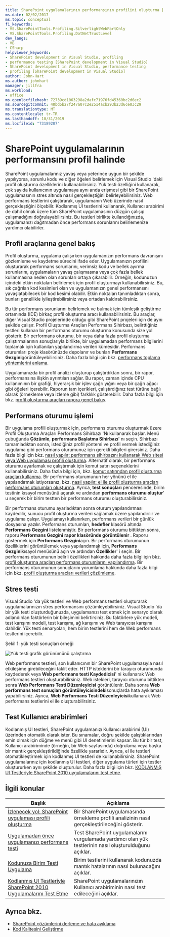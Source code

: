```yaml
---
title: SharePoint uygulamalarının performansının profilini oluşturma | Microsoft Docs
ms.date: 02/02/2017
ms.topic: conceptual
f1_keywords:
- VS.SharePointTools.Profiling.SilverlightWebPartOnly
- VS.SharePointTools.Profiling.DotNetTrustLevel
dev_langs:
- VB
- CSharp
helpviewer_keywords:
- SharePoint development in Visual Studio, profiling
- performance testing [SharePoint development in Visual Studio]
- SharePoint development in Visual Studio, performance testing
- profiling [SharePoint development in Visual Studio]
author: John-Hart
ms.author: johnhart
manager: jillfra
ms.workload:
- office
ms.openlocfilehash: 72739cd1063298a2dafc71976fd45360bc2d6ec2
ms.sourcegitcommit: 40bd5b27f247a07c2e2514acb293b23d6ce03c29
ms.translationtype: MT
ms.contentlocale: tr-TR
ms.lasthandoff: 10/31/2019
ms.locfileid: "73189207"
---
```

# <a name="profile-the-performance-of-sharepoint-applications"></a>SharePoint uygulamalarının performansını profil halinde

SharePoint uygulamalarınız yavaş veya yeterince uygun bir şekilde yapılıyorsa, sorunlu kodu ve diğer öğeleri belirlemek için Visual Studio 'daki profil oluşturma özelliklerini kullanabilirsiniz. Yük testi özelliğini kullanarak, çok sayıda kullanıcının uygulamaya aynı anda erişmesi gibi bir SharePoint uygulamasının stres altında nasıl gerçekleştiğini belirleyebilirsiniz. Web performans testlerini çalıştırarak, uygulamanın Web üzerinde nasıl gerçekleştiğini ölçebilir. Kodlanmış UI testlerini kullanarak, Kullanıcı arabirimi de dahil olmak üzere tüm SharePoint uygulamasının düzgün çalışıp çalışmadığını doğrulayabilirsiniz. Bu testleri birlikte kullandığınızda, uygulamanızı dağıtmadan önce performans sorunlarını belirlemenize yardımcı olabilirler.

## <a name="profile-tools-overview"></a>Profil araçlarına genel bakış

Profil oluşturma, uygulama çalışırken uygulamanızın performans davranışını gözlemleme ve kaydetme sürecini ifade eder. Uygulamanızın profilini oluşturarak performans sorunlarını, verimsiz kodu ve bellek ayırma sorunlarını, uygulamaların yavaş çalışmasına veya çok fazla bellek kullanmasına neden olan sorunları ortaya çıkarabilir. Örneğin, kodunuzun içindeki etkin noktaları belirlemek için profil oluşturmayı kullanabilirsiniz. Bu, sık çağrılan kod kesimleri olan ve uygulamanızın genel performansını yavaşlatabilecek bir kod kesimi olabilir. Etkin noktaları tanımladıktan sonra, bunları genellikle iyileştirebilirsiniz veya ortadan kaldırabilirsiniz.

Bu tür performans sorunlarını belirlemek ve bulmak için tümleşik geliştirme ortamında (IDE) birkaç profil oluşturma aracı kullanabilirsiniz. Bu araçlar, diğer Visual Studio projelerinde olduğu gibi SharePoint projeleri için de aynı şekilde çalışır. Profil Oluşturma Araçları Performans Sihirbazı, belirttiğiniz testleri kullanan bir performans oturumu oluşturma konusunda size yol gösterir. Bir performans oturumu, bir veya daha fazla profil oluşturma çalıştırmalarının sonuçlarıyla birlikte, bir uygulamadan performans bilgilerini toplamak için kullanılan yapılandırma verileri kümesidir. Performans oturumları proje klasörünüzde depolanır ve bunları **Performans Gezgini**görüntüleyebilirsiniz. Daha fazla bilgi için bkz. [performans toplama yöntemlerini anlama](../profiling/understanding-performance-collection-methods.md).

Uygulamanızda bir profil analizi oluşturup çalıştırdıktan sonra, bir rapor, performansına ilişkin ayrıntıları sağlar. Bu rapor, zaman içinde CPU kullanımının bir grafiği, hiyerarşik bir işlev çağrı yığını veya bir çağrı ağacı gibi öğeleri içerebilir. Raporun tam içerikleri, çalıştırdığınız test türüne bağlı olarak (örnekleme veya izleme gibi) farklılık gösterebilir. Daha fazla bilgi için bkz. [profil oluşturma araçları rapora genel bakış](../profiling/performance-report-overview.md).

## <a name="performance-session-process"></a>Performans oturumu işlemi

Bir uygulama profili oluşturmak için, performans oturumu oluşturmak üzere Profil Oluşturma Araçları Performans Sihirbazı 'Nı kullanarak başlar. Menü çubuğunda **Çözümle**, **performans Başlatma Sihirbazı**' nı seçin. Sihirbazı tamamladıktan sonra, istediğiniz profil yöntemi ve profil vermek istediğiniz uygulama gibi performans oturumunuz için gerekli bilgileri girersiniz. Daha fazla bilgi için bkz. [nasıl yapılır: performans sihirbazını kullanarak Web sitesi veya Web uygulaması profili oluşturma](../profiling/how-to-collect-performance-data-for-a-web-site.md). Alternatif olarak, bir performans oturumu ayarlamak ve çalıştırmak için komut satırı seçeneklerini kullanabilirsiniz. Daha fazla bilgi için, bkz. [komut satırından profil oluşturma araçları kullanma](../profiling/using-the-profiling-tools-from-the-command-line.md). Bir performans oturumunun her yönünü el ile yapılandırmak istiyorsanız, bkz. [nasıl yapılır: el ile profil oluşturma araçları performans oturumları oluşturma](../profiling/how-to-manually-create-performance-sessions.md). Ayrıca, **test sonuçları** penceresinde, birim testinin kısayol menüsünü açarak ve ardından **performans oturumu oluştur**' u seçerek bir birim testten bir performans oturumu oluşturabilirsiniz.

Bir performans oturumu ayarladıktan sonra oturum yapılandırması kaydedilir, sunucu profil oluşturma verileri sağlamak üzere yapılandırılır ve uygulama çalışır. Uygulamayı kullanırken, performans verileri bir günlük dosyasına yazılır. Performans oturumları, **hedefler** klasörü altında **Performans Gezgini** listelenmiştir. Bir performans oturumu bittikten sonra, raporu **Performans Gezgini** **rapor klasöründe görüntülenir** . Raporu göstermek için **Performans Gezgini**açın. Bir performans oturumunun özelliklerini görüntülemek veya yapılandırmak için, **Performans Gezgini**kısayol menüsünü açın ve ardından **Özellikler**' i seçin. Bir performans oturumunun belirli özellikleri hakkında daha fazla bilgi için bkz. [profil oluşturma araçları performans oturumlarını yapılandırma](../profiling/configuring-performance-sessions.md). Bir performans oturumunun sonuçlarını yorumlama hakkında daha fazla bilgi için bkz. [profil oluşturma araçları verileri çözümleme](../profiling/analyzing-performance-tools-data.md).

## <a name="stress-test"></a>Stres testi

Visual Studio 'da yük testleri ve Web performans testleri oluşturarak uygulamalarınızın stres performansını çözümleyebilirsiniz. Visual Studio 'da bir yük testi oluşturduğunuzda, uygulamanızı test etmek için senaryo olarak adlandırılan faktörlerin bir bileşimini belirtirsiniz. Bu faktörlere yük modeli, test karışımı modeli, test karışımı, ağ karışımı ve Web tarayıcısı karışımı dahildir. Yük testi senaryoları, hem birim testlerini hem de Web performans testlerini içerebilir.

Şekil 1: yük testi sonuçları örneği

![Yük testi grafik görünümünü çalıştırma](../sharepoint/media/load-webgraphs.png "Yük testi grafik görünümünü çalıştırma")

Web performans testleri, son kullanıcının bir SharePoint uygulamasıyla nasıl etkileşime girebileceğini taklit eder. HTTP isteklerini bir tarayıcı oturumunda kaydederek veya **Web performans testi Kaydedicisi**' ni kullanarak Web performans testleri oluşturabilirsiniz. Web istekleri, tarayıcı oturumu bittikten sonra **Web Performans Testi Düzenleyicisi** görüntülenir. Daha sonra **Web performans test sonuçları görüntüleyicisindeki**sonuçlarda hata ayıklaması yapabilirsiniz. Ayrıca, **Web Performans Testi Düzenleyicisi**kullanarak Web performans testlerini el ile oluşturabilirsiniz.

## <a name="test-user-interfaces"></a>Test Kullanıcı arabirimleri

Kodlanmış UI testleri, SharePoint uygulamanızı Kullanıcı arabirimi (UI) üzerinden otomatik olarak ister. Bu sınamalar, doğru şekilde çalıştıklarından emin olmak için düğme ve menü gibi UI denetimlerini kapsar. Bu tür bir test, Kullanıcı arabiriminde (örneğin, bir Web sayfasında) doğrulama veya başka bir mantık gerçekleştirildiğinde özellikle yararlıdır. Ayrıca, el ile testleri otomatikleştirmek için kodlanmış UI testleri de kullanabilirsiniz. SharePoint uygulamalarınız için kodlanmış UI testleri, diğer uygulama türleri için testler oluştururken aynı şekilde oluşturulur. Daha fazla bilgi için bkz. [KODLANMıŞ UI Testleriyle SharePoint 2010 uygulamalarını test etme](/visualstudio/test/testing-sharepoint-2010-applications-with-coded-ui-tests?view=vs-2015).

## <a name="related-topics"></a>İlgili konular

|Başlık|Açıklama|
|-----------|-----------------|
|[İzlenecek yol: SharePoint uygulaması profili oluşturma](../sharepoint/walkthrough-profiling-a-sharepoint-application.md)|Bir SharePoint uygulamasında örnekleme profili analizinin nasıl gerçekleştirileceğini gösterir.|
|[Uygulamadan önce uygulamanızı performans testi](/azure/devops/test/load-test/run-performance-tests-app-before-release?view=vsts)|Test SharePoint uygulamalarını vurgulamada yardımcı olan yük testlerinin nasıl oluşturulduğunu açıklar.|
|[Kodunuza Birim Testi Uygulama](../test/unit-test-your-code.md)|Birim testlerini kullanarak kodunuzda mantık hatalarının nasıl bulunacağını açıklar.|
|[Kodlanmış UI Testleriyle SharePoint 2010 Uygulamalarını Test Etme](/visualstudio/test/testing-sharepoint-2010-applications-with-coded-ui-tests?view=vs-2015)|SharePoint uygulamalarınızın Kullanıcı arabiriminin nasıl test edileceğini açıklar.|

## <a name="see-also"></a>Ayrıca bkz.

- [SharePoint çözümlerini derleme ve hata ayıklama](../sharepoint/building-and-debugging-sharepoint-solutions.md)
- [Kod Kalitesini Geliştirme](../test/improve-code-quality.md)